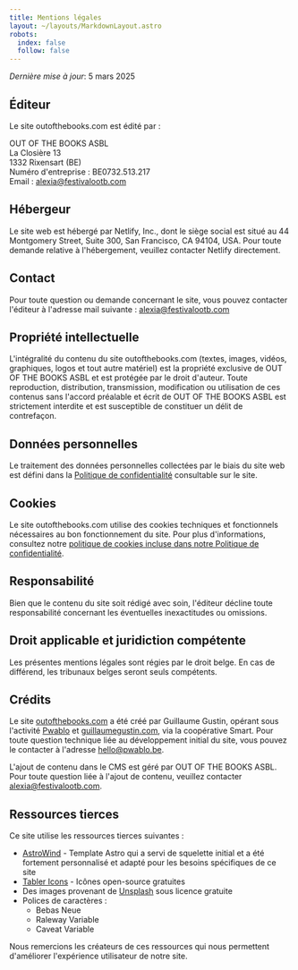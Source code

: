 ```yaml
---
title: Mentions légales
layout: ~/layouts/MarkdownLayout.astro
robots:
  index: false
  follow: false
---
```


*Dernière mise à jour*: 5 mars 2025

## Éditeur

Le site outofthebooks.com est édité par :

OUT OF THE BOOKS ASBL\
La Closière 13\
1332 Rixensart (BE)\
Numéro d'entreprise : BE0732.513.217\
Email : [alexia@festivalootb.com](mailto:alexia@festivalootb.com)

## Hébergeur

Le site web est hébergé par Netlify, Inc., dont le siège social est situé au 44 Montgomery Street, Suite 300, San Francisco, CA 94104, USA. Pour toute demande relative à l'hébergement, veuillez contacter Netlify directement.

## Contact

Pour toute question ou demande concernant le site, vous pouvez contacter l'éditeur à l'adresse mail suivante : [alexia@festivalootb.com](mailto:alexia@festivalootb.com)

## Propriété intellectuelle

L'intégralité du contenu du site outofthebooks.com (textes, images, vidéos, graphiques, logos et tout autre matériel) est la propriété exclusive de OUT OF THE BOOKS ASBL et est protégée par le droit d'auteur. Toute reproduction, distribution, transmission, modification ou utilisation de ces contenus sans l'accord préalable et écrit de OUT OF THE BOOKS ASBL est strictement interdite et est susceptible de constituer un délit de contrefaçon.

## Données personnelles

Le traitement des données personnelles collectées par le biais du site web est défini dans la [Politique de confidentialité](/privacy) consultable sur le site.

## Cookies

Le site outofthebooks.com utilise des cookies techniques et fonctionnels nécessaires au bon fonctionnement du site. Pour plus d'informations, consultez notre [politique de cookies incluse dans notre Politique de confidentialité](/privacy).

## Responsabilité

Bien que le contenu du site soit rédigé avec soin, l'éditeur décline toute responsabilité concernant les éventuelles inexactitudes ou omissions.

## Droit applicable et juridiction compétente

Les présentes mentions légales sont régies par le droit belge. En cas de différend, les tribunaux belges seront seuls compétents.

## Crédits

Le site [outofthebooks.com](https://outofthebooks.com) a été créé par Guillaume Gustin, opérant sous l'activité [Pwablo](https://pwablo.be) et [guillaumegustin.com](https://guillaumegustin.com), via la coopérative Smart. Pour toute question technique liée au développement initial du site, vous pouvez le contacter à l'adresse [hello@pwablo.be](mailto:hello@pwablo.be).

L'ajout de contenu dans le CMS est géré par OUT OF THE BOOKS ASBL. Pour toute question liée à l'ajout de contenu, veuillez contacter [alexia@festivalootb.com](mailto:alexia@festivalootb.com).

## Ressources tierces

Ce site utilise les ressources tierces suivantes :

* [AstroWind](https://github.com/onwidget/astrowind) - Template Astro qui a servi de squelette initial et a été fortement personnalisé et adapté pour les besoins spécifiques de ce site
* [Tabler Icons](https://tabler-icons.io/) - Icônes open-source gratuites
* Des images provenant de [Unsplash](https://unsplash.com/) sous licence gratuite
* Polices de caractères :
  * Bebas Neue
  * Raleway Variable
  * Caveat Variable

Nous remercions les créateurs de ces ressources qui nous permettent d'améliorer l'expérience utilisateur de notre site.
